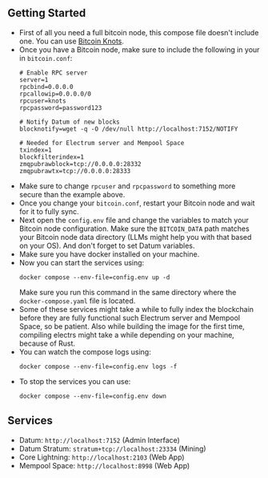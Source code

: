 ## Getting Started

- First of all you need a full bitcoin node, this compose file doesn't include
  one. You can use [Bitcoin Knots](https://bitcoinknots.org/).
- Once you have a Bitcoin node, make sure to include the following in your in
  `bitcoin.conf`:
  ```
  # Enable RPC server
  server=1
  rpcbind=0.0.0.0
  rpcallowip=0.0.0.0/0
  rpcuser=knots
  rpcpassword=password123

  # Notify Datum of new blocks
  blocknotify=wget -q -O /dev/null http://localhost:7152/NOTIFY

  # Needed for Electrum server and Mempool Space
  txindex=1
  blockfilterindex=1
  zmqpubrawblock=tcp://0.0.0.0:28332
  zmqpubrawtx=tcp://0.0.0.0:28333
  ```
- Make sure to change `rpcuser` and `rpcpassword` to something more secure than
  the example above.
- Once you change your `bitcoin.conf`, restart your Bitcoin node and wait for it
  to fully sync.
- Next open the `config.env` file and change the variables to match your Bitcoin
  node configuration. Make sure the `BITCOIN_DATA` path matches your Bitcoin
  node data directory (LLMs might help you with that based on your OS). And
  don't forget to set Datum variables.
- Make sure you have docker installed on your machine.
- Now you can start the services using:
  ```
  docker compose --env-file=config.env up -d
  ```
  Make sure you run this command in the same directory where the
  `docker-compose.yaml` file is located.
- Some of these services might take a while to fully index the blockchain before
  they are fully functional such Electrum server and Mempool Space, so be
  patient. Also while building the image for the first time, compiling electrs
  might take a while depending on your machine, because of Rust.
- You can watch the compose logs using:
  ```
  docker compose --env-file=config.env logs -f
  ```
- To stop the services you can use:
  ```
  docker compose --env-file=config.env down
  ```

## Services

- Datum: `http://localhost:7152` (Admin Interface)
- Datum Stratum: `stratum+tcp://localhost:23334` (Mining)
- Core Lightning: `http://localhost:2103` (Web App)
- Mempool Space: `http://localhost:8998` (Web App)

